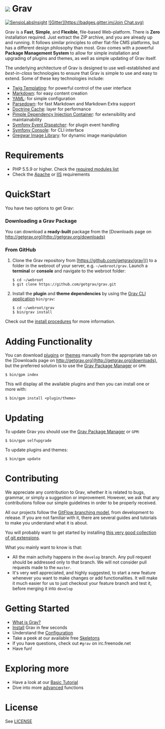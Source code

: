 # ![](https://avatars1.githubusercontent.com/u/8237355?v=2&s=50) Grav

[![SensioLabsInsight](https://insight.sensiolabs.com/projects/cfd20465-d0f8-4a0a-8444-467f5b5f16ad/mini.png)](https://insight.sensiolabs.com/projects/cfd20465-d0f8-4a0a-8444-467f5b5f16ad) [![Gitter](https://badges.gitter.im/Join Chat.svg)](https://gitter.im/getgrav/grav?utm_source=badge&utm_medium=badge&utm_campaign=pr-badge&utm_content=badge)

Grav is a **Fast**, **Simple**, and **Flexible**, file-based Web-platform.  There is **Zero** installation required.  Just extract the ZIP archive, and you are already up and running.  It follows similar principles to other flat-file CMS platforms, but has a different design philosophy than most. Grav comes with a powerful **Package Management System** to allow for simple installation and upgrading of plugins and themes, as well as simple updating of Grav itself.

The underlying architecture of Grav is designed to use well-established and _best-in-class_ technologies to ensure that Grav is simple to use and easy to extend. Some of these key technologies include:

* [Twig Templating](http://twig.sensiolabs.org/): for powerful control of the user interface
* [Markdown](http://en.wikipedia.org/wiki/Markdown): for easy content creation
* [YAML](http://yaml.org): for simple configuration
* [Parsedown](http://parsedown.org/): for fast Markdown and Markdown Extra support
* [Doctrine Cache](http://docs.doctrine-project.org/en/2.0.x/reference/caching.html): layer for performance
* [Pimple Dependency Injection Container](http://pimple.sensiolabs.org/): for extensibility and maintainability
* [Symfony Event Dispatcher](http://symfony.com/doc/current/components/event_dispatcher/introduction.html): for plugin event handling
* [Symfony Console](http://symfony.com/doc/current/components/console/introduction.html): for CLI interface
* [Gregwar Image Library](https://github.com/Gregwar/Image): for dynamic image manipulation

# Requirements

- PHP 5.5.9 or higher. Check the [required modules list](http://learn.getgrav.org/basics/requirements#php-requirements)
- Check the [Apache](http://learn.getgrav.org/basics/requirements#apache-requirements) or [IIS](http://learn.getgrav.org/basics/requirements#iis-requirements) requirements

# QuickStart

You have two options to get Grav:

### Downloading a Grav Package

You can download a **ready-built** package from the [Downloads page on http://getgrav.org](http://getgrav.org/downloads)

### From GitHub

1. Clone the Grav repository from [https://github.com/getgrav/grav]() to a folder in the webroot of your server, e.g. `~/webroot/grav`. Launch a **terminal** or **console** and navigate to the webroot folder:
   ```
   $ cd ~/webroot
   $ git clone https://github.com/getgrav/grav.git
   ```

2. Install the **plugin** and **theme dependencies** by using the [Grav CLI application](http://learn.getgrav.org/advanced/grav-cli) `bin/grav`:
   ```
   $ cd ~/webroot/grav
   $ bin/grav install
   ```

Check out the [install procedures](http://learn.getgrav.org/basics/installation) for more information.

# Adding Functionality

You can download [plugins](http://getgrav.org/downloads/plugins) or [themes](http://getgrav.org/downloads/themes) manually from the appropriate tab on the [Downloads page on http://getgrav.org](http://getgrav.org/downloads), but the preferred solution is to use the [Grav Package Manager](http://learn.getgrav.org/advanced/grav-gpm) or `GPM`:

```
$ bin/gpm index
```

This will display all the available plugins and then you can install one or more with:

```
$ bin/gpm install <plugin/theme>
```

# Updating

To update Grav you should use the [Grav Package Manager](http://learn.getgrav.org/advanced/grav-gpm) or `GPM`:

```
$ bin/gpm selfupgrade
```

To update plugins and themes:

```
$ bin/gpm update
```


# Contributing
We appreciate any contribution to Grav, whether it is related to bugs, grammar, or simply a suggestion or improvement.
However, we ask that any contributions follow our simple guidelines in order to be properly received.

All our projects follow the [GitFlow branching model][gitflow-model], from development to release. If you are not familiar with it, there are several guides and tutorials to make you understand what it is about.

You will probably want to get started by installing [this very good collection of git extensions][gitflow-extensions].

What you mainly want to know is that:

- All the main activity happens in the `develop` branch. Any pull request should be addressed only to that branch. We will not consider pull requests made to the `master`.
- It's very well appreciated, and highly suggested, to start a new feature whenever you want to make changes or add functionalities. It will make it much easier for us to just checkout your feature branch and test it, before merging it into `develop`

# Getting Started

* [What is Grav?](http://learn.getgrav.org/basics/what-is-grav)
* [Install](http://learn.getgrav.org/basics/installation) Grav in few seconds
* Understand the [Configuration](http://learn.getgrav.org/basics/grav-configuration)
* Take a peek at our available free [Skeletons](http://getgrav.org/downloads/skeletons#extras)
* If you have questions, check out `#grav` on irc.freenode.net
* Have fun!

# Exploring more

* Have a look at our [Basic Tutorial](http://learn.getgrav.org/basics/basic-tutorial)
* Dive into more [advanced](http://learn.getgrav.org/advanced) functions

# License

See [LICENSE](LICENSE.txt)


[gitflow-model]: http://nvie.com/posts/a-successful-git-branching-model/
[gitflow-extensions]: https://github.com/nvie/gitflow
